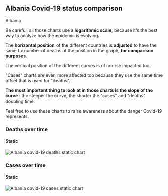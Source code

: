 ## Albania Covid-19 status comparison 

Albania



Be careful, all those charts use a **logarithmic scale**, because it's the best way to analyze how the epidemic is evolving.
 
The **horizontal position** of the different countries is **adjusted** to have the same fix number of deaths at the position in the graph, **for comparison purposes**.

The vertical position of the different curves is of course impacted too.

"Cases" charts are even more affected too because they use the same time offset that is used for "deaths".

**The most important thing to look at in those charts is the slope of the curve** : the steeper the curve, the shorter the "cases" and "deaths" doubling time.

Feel free to use these charts to raise awareness about the danger Covid-19 represents. 


 
### Deaths over time
 
#### Static
![Albania covid-19 deaths static chart](https://raw.githubusercontent.com/madlag/coronavirus_study/master/notebooks/graphs/2020-03-23/countries/Albania/2020-03-23_Albania_deaths.png "Albania covid-19 deaths static chart")   

 
### Cases over time
 
#### Static
![Albania covid-19 cases static chart](https://raw.githubusercontent.com/madlag/coronavirus_study/master/notebooks/graphs/2020-03-23/countries/Albania/2020-03-23_Albania_cases.png "Albania covid-19 cases static chart")   

